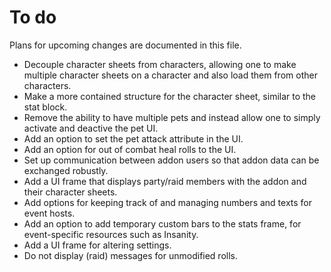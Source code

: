 # To do
Plans for upcoming changes are documented in this file.

- Decouple character sheets from characters, allowing one to make multiple character sheets on a character and also load them from other characters.
- Make a more contained structure for the character sheet, similar to the stat block.
- Remove the ability to have multiple pets and instead allow one to simply activate and deactive the pet UI.
- Add an option to set the pet attack attribute in the UI.
- Add an option for out of combat heal rolls to the UI.
- Set up communication between addon users so that addon data can be exchanged robustly.
- Add a UI frame that displays party/raid members with the addon and their character sheets.
- Add options for keeping track of and managing numbers and texts for event hosts.
- Add an option to add temporary custom bars to the stats frame, for event-specific resources such as Insanity.
- Add a UI frame for altering settings.
- Do not display (raid) messages for unmodified rolls.
